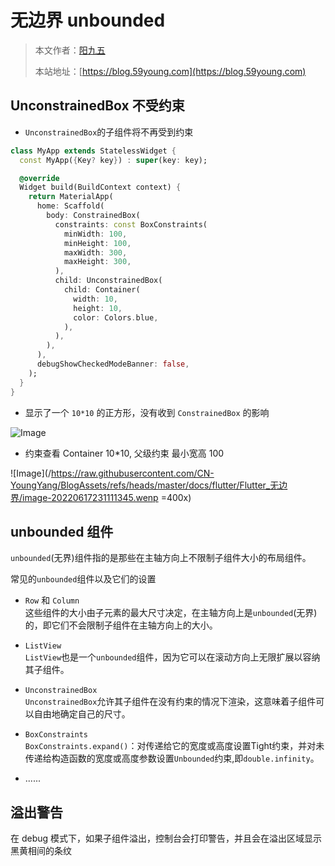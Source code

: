 # 无边界 unbounded

> 本文作者：[阳九五](https://github.com/CN-YoungYang)
>
> 本站地址：[https://blog.59young.com](https://blog.59young.com)

## UnconstrainedBox 不受约束
- `UnconstrainedBox`的子组件将不再受到约束
```dart
class MyApp extends StatelessWidget {
  const MyApp({Key? key}) : super(key: key);

  @override
  Widget build(BuildContext context) {
    return MaterialApp(
      home: Scaffold(
        body: ConstrainedBox(
          constraints: const BoxConstraints(
            minWidth: 100,
            minHeight: 100,
            maxWidth: 300,
            maxHeight: 300,
          ),
          child: UnconstrainedBox(
            child: Container(
              width: 10,
              height: 10,
              color: Colors.blue,
            ),
          ),
        ),
      ),
      debugShowCheckedModeBanner: false,
    );
  }
}
```
- 显示了一个 `10*10` 的正方形，没有收到 `ConstrainedBox` 的影响

![Image](/https://raw.githubusercontent.com/CN-YoungYang/BlogAssets/refs/heads/master/docs/flutter/Flutter_无边界/image-20220617230952463.wenp)

- 约束查看 Container 10*10, 父级约束 最小宽高 100

![Image](/https://raw.githubusercontent.com/CN-YoungYang/BlogAssets/refs/heads/master/docs/flutter/Flutter_无边界/image-20220617231111345.wenp =400x)

## unbounded 组件
`unbounded`(无界)组件指的是那些在主轴方向上不限制子组件大小的布局组件。

常见的`unbounded`组件以及它们的设置

- `Row` 和 `Column`  
    这些组件的大小由子元素的最大尺寸决定，在主轴方向上是`unbounded`(无界)的，即它们不会限制子组件在主轴方向上的大小。

- `ListView`  
    `ListView`也是一个`unbounded`组件，因为它可以在滚动方向上无限扩展以容纳其子组件。

- `UnconstrainedBox`  
    `UnconstrainedBox`允许其子组件在没有约束的情况下渲染，这意味着子组件可以自由地确定自己的尺寸。

- `BoxConstraints`  
    `BoxConstraints.expand()`：对传递给它的宽度或高度设置Tight约束，并对未传递给构造函数的宽度或高度参数设置`Unbounded`约束,即`double.infinity`。

- ......

## 溢出警告
在 debug 模式下，如果子组件溢出，控制台会打印警告，并且会在溢出区域显示黑黄相间的条纹